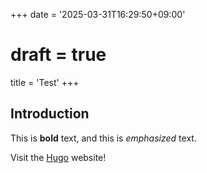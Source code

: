 +++
date = '2025-03-31T16:29:50+09:00'
# draft = true
title = 'Test'
+++
## Introduction

This is **bold** text, and this is *emphasized* text.

Visit the [Hugo](https://gohugo.io) website!